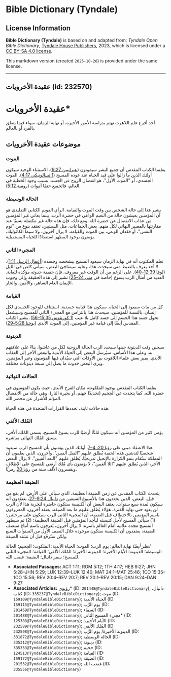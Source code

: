 # Bible Dictionary (Tyndale)

## License Information

**Bible Dictionary (Tyndale)** is based on and adapted from: _Tyndale Open Bible Dictionary_, [Tyndale House Publishers](https://tyndaleopenresources.com/), 2023, which is licensed under a [CC BY-SA 4.0 license](https://creativecommons.org/licenses/by-sa/4.0/legalcode.en).

This markdown version (created `2025-10-20`) is provided under the same license.



--------------------------------

## عقيدة الأخرويات (id: 232570)

عقيدة الأخرويات\*
=================

أحد أفرع علم اللاهوت تهتم بدراسة الأمور الأخيرة، أو نهاية الزمان، سواء فيما يتعلق بالفرد أو بالعالم.

موضوعات عقيدة الأخرويات
-----------------------

### الموت

يعلمنا الكتاب المقدس أن جميع البشر سيموتون ([عبرانيين 9:27](https://ref.ly/Heb9:27)). الاستثناء الوحيد سيكون أولئك الذين ما زالوا على قيد الحياة عند عودة المسيح ([1 تسالونيكي 4:17](https://ref.ly/1Thess4:17)). الموت الجسدي، أو "الموت الأول"، هو انفصال الروح عن الجسد. بسبب وجود الخطية في العالم، فالجميع حتمًا أموات ([رومية 5:12](https://ref.ly/Rom5:12)).

### الحالة الوسيطة

يشير هذا إلى حالة الشخص بين وقت الموت والقيامة. الرأي القويم الكتابي التقليدي هو أن المؤمنين يعيشون حالة من النعيم الواعي في حضرة الرب، بينما يعاني غير المؤمنين من عذاب الانفصال عن حضرة الله. ومع ذلك، فإن هذه حالة غير مكتملة نسبيًا عند مقارنتها بالمصير النهائي لكل منهم. بعض الجماعات، مثل السبتيين، تعتقد بنوع من "نوم النفس"، أو فقدان الوعي، بين الموت والقيامة. لا يزال آخرون، ولا سيما الكاثوليك، يؤمنون بوجود المطهر استعدادًا للحياة المستقبلية.

### المجيء الثاني

تعلم المكتوب أنه في نهاية الزمان سيعود المسيح ببشخصه وجسده ([أعمال الرسل 1:11](https://ref.ly/Acts1:11)). لا أحد يعرف بالضبط متى سيحدث هذا، وعليه سيتفاجئ البعض، سيأتي كلص في الليل ([لوقا 12:39–40](https://ref.ly/Luke12:39-Luke12:40)). على الرغم من أن الوقت غير معروف، فإن حقيقة حدوثه مؤكدة للغاية. العديد من أمثال الرب يسوع (خاصة في [متى 24–25](https://ref.ly/Matt24:1-Matt25:46)) تشير إلى هذه الحقيقة وإلى وجوب الإيمان العام الساهر، والأمين، والحار.

### القيامة

كل من مات سيعود إلى الحياة. سيكون هذا قيامة جسدية، استئناف للوجود الجسدي لكل إنسان. بالنسبة للمؤمنين، سيحدث هذا بالتزامن مع المجيء الثاني للمسيح وسيشمل تحول جسد هذا الجسم إلى جسد كامل بلا عيب ([1 كورنثوس 15:35–56](https://ref.ly/1Cor15:35-1Cor15:56)). يشير الكتاب المقدس أيضًا إلى قيامة غير المؤمنين، إلى الموت الأبدي ([يوحنا 5:28–29](https://ref.ly/John5:28-John5:29)).

### الدينونة

سيحين وقت الدينونة حينها سيحدد الرب الحالة الروحية لكل من عاشوا، بناءً على علاقتهم به. وعلى هذا الأساس، سيُرسل البعض إلى الحياة الأبدية والبعض الآخر إلى العقاب الأبدي. يميز بعض علماء اللاهوت بين الأوقات التي سيُدان فيها المؤمنون وغير المؤمنين. ويرى البعض حدوث ما يصل إلى سبعة دينونات مختلفة.

### الحالات النهائية

يعلمنا الكتاب المقدس بوجود الملكوت، مكان الفرح الأبدي، حيث يكون المؤمنون في حضرة الله. كما يتحدث عن الجحيم (تحديدًا جهنم، أو بحيرة النار)، وهي حالة من الانفصال المؤلم للأشرار عن محضر الله.

هذه حالات ثابتة، تحددها القرارات المتخذة في هذه الحياة.

### المُلك الألفي

يؤمن كثير من المؤمنين أنه سيكون مُلكًا أرضيًا للرب يسوع المسيح، يسمى المُلك ألأفي، يسبق المُلك النهائي مباشرة.

هذا الاعتقاد مبني على [رؤيا 20: 4–7](https://ref.ly/Rev20:4-Rev20:7). أولئك الذين يؤمنون بأن المسيح الرب سيعود شخصيًا لتدشين هذه الحقبة يُطلق عليهم "القبل ألفيين". وآخرون، الذين يعلمون أن المملكة ستُقام بنمو الكرازة بالإنجيل تدريجيًا، يُطلق عليهم "البعد ألفيين". لا يزال البعض الآخر، الذين يُطلق عليهم "اللا ألفيين"، لا يؤمنون بأي مُلك أرضي للمسيح على الإطلاق، ويفسرون الألف سنة من [رؤيا 20](https://ref.ly/Rev20:1-Rev20:15) رمزيًا.

### الضيقة العظيمة

يتحدث الكتاب المقدس عن زمن الضيقة العظيمة، الذي سيأتي على الأرض، لم يقع من قبل. البعض، الذين يحددون هذا بالأسبوع السبعين من [دانيال 9:24–27](https://ref.ly/Dan9:24-Dan9:27)، يعتقدون أنه سيكون لمدة سبع سنوات. يعتقد البعض أن الكنيسة ستكون حاضرة لتجربة هذا لأن الرب لن يعود حتى نهاية الفترة. هؤلاء يُطلق عليهم ما بعد الضيقة. يعتقد آخرون، المعروفون باسم المؤمنين بالاختطاف قبل الضيقة، أن المجيء الثاني للرب سيكون على مرحلتين: (1\) سيأتي المسيح لأجل كنيسته ليأخذ المؤمنين قبل الضيقة العظيمة؛ (2\) ثم سيظهر المسيح مجده علانية أمام العالم بأسره. لا يزال آخرون، يُعرفون باسم أتباع منتصف الضيقة، يعتقدون أن الكنيسة ستكون موجودة خلال النصف الأول من السنوات السبع ولكن ستُرفَع قبل أن تشتد الضيقة.

*انظر أيضًا* نهاية العالم؛ يوم الرب؛ الموت؛ الحياة الأبدية؛ الملكوت؛ الجحيم؛ الحالة الوسيطة؛ الدينونة؛ الأيام الأخيرة؛ الدينونة الأخيرة؛ المُلك الألفي؛ القيامة؛ المجيء الثاني للمسيح؛ سفر دانيال؛ الضيقة؛ غضب الله.

* **Associated Passages:** ACT 1:11; ROM 5:12; 1TH 4:17; HEB 9:27; JHN 5:28–JHN 5:29; LUK 12:39–LUK 12:40; MAT 24:1–MAT 25:46; 1CO 15:35–1CO 15:56; REV 20:4–REV 20:7; REV 20:1–REV 20:15; DAN 9:24–DAN 9:27
* **Associated Articles:** رؤيوي* (ID: `201448@TyndaleBibleDictionary`); دانيال، كتاب (ID: `335237@TyndaleBibleDictionary`); موت (ID: `159109@TyndaleBibleDictionary`); الحياة الأبدية (ID: `159115@TyndaleBibleDictionary`); يوم الرَّب (ID: `201469@TyndaleBibleDictionary`); السماء (ID: `201488@TyndaleBibleDictionary`); مجيء المسيح الثاني* (ID: `125388@TyndaleBibleDictionary`); الأيام الأخيرة (ID: `232589@TyndaleBibleDictionary`); المُلك الألفي (ID: `232598@TyndaleBibleDictionary`); الدينونة الأخيرة/ يوم الرَّب (ID: `331872@TyndaleBibleDictionary`); الحالة الوسطية (ID: `335312@TyndaleBibleDictionary`); دينونة (ID: `335353@TyndaleBibleDictionary`); جحيم (ID: `124513@TyndaleBibleDictionary`); القيامة (ID: `159172@TyndaleBibleDictionary`); الضيقة (ID: `201532@TyndaleBibleDictionary`); غضب الله (ID: `335556@TyndaleBibleDictionary`)

